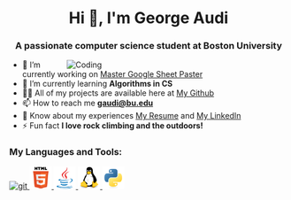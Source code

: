 <h1 align="center">Hi 👋, I'm George Audi</h1>
<h3 align="center">A passionate computer science student at Boston University</h3>
<img align="right" alt="Coding" width="400" src="https://i.giphy.com/26BGIqWh2R1fi6JDa.webp">

- 🔭 I’m currently working on [Master Google Sheet Paster](https://github.com/gaudi27/masterGoogleSheetsPaster)
- 🌱 I’m currently learning **Algorithms in CS**
- 👨‍💻 All of my projects are available here at [My Github](https://github.com/gaudi27)
- 📫 How to reach me **gaudi@bu.edu**
- 📄 Know about my experiences [My Resume](https://docs.google.com/document/d/1fARZPgLkOhOsbGJuHtNQvH4-STRC0EPvUUcC-8u6DQY/edit?usp=sharing) and [My LinkedIn](https://www.linkedin.com/in/george-audi-83182525a/)
- ⚡ Fun fact **I love rock climbing and the outdoors!**

<h3 align="left">My Languages and Tools:</h3>
<p align="left"> <a href="https://git-scm.com/" target="_blank" rel="noreferrer"> <img src="https://www.vectorlogo.zone/logos/git-scm/git-scm-icon.svg" alt="git" width="40" height="40"/> </a> <a href="https://www.w3.org/html/" target="_blank" rel="noreferrer"> <img src="https://raw.githubusercontent.com/devicons/devicon/master/icons/html5/html5-original-wordmark.svg" alt="html5" width="40" height="40"/> </a> <a href="https://www.java.com" target="_blank" rel="noreferrer"> <img src="https://raw.githubusercontent.com/devicons/devicon/master/icons/java/java-original.svg" alt="java" width="40" height="40"/> </a> <a href="https://www.linux.org/" target="_blank" rel="noreferrer"> <img src="https://raw.githubusercontent.com/devicons/devicon/master/icons/linux/linux-original.svg" alt="linux" width="40" height="40"/> </a> <a href="https://www.python.org" target="_blank" rel="noreferrer"> <img src="https://raw.githubusercontent.com/devicons/devicon/master/icons/python/python-original.svg" alt="python" width="40" height="40"/> </a> </p>

